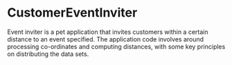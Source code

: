 # CustomerEventInviter
Event inviter is a pet application that invites customers within a certain distance to an event specified. The application code involves around processing co-ordinates and computing distances, with some key principles on distributing the data sets.
